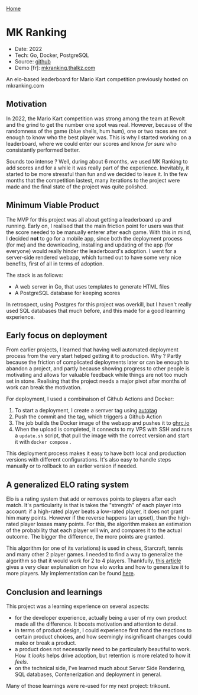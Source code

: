 [Home](/)

# MK Ranking
* Date: 2022
* Tech: Go, Docker, PostgreSQL
* Source: [github](https://github.com/thalkz/mkranking)
* Demo [fr]: [mkranking.thalkz.com](https://mkranking.thalkz.com)

An elo-based leaderboard for Mario Kart competition previously hosted on mkranking.com

## Motivation

In 2022, the Mario Kart competition was strong among the team at Revolt and the grind to get the number one spot was real. However, because of the randomness of the game (blue shells, hum hum), one or two races are not enough to know who the best player was. This is why I started working on a leaderboard, where we could enter our scores and know *for sure* who consistantly performed better.

Sounds too intense ? Well, during about 6 months, we used MK Ranking to add scores and for a while it was really part of the experience. Inevitably, it started to be more stressful than fun and we decided to leave it. In the few months that the competition lastest, many iterations to the project were made and the final state of the project was quite polished.

## Minimum Viable Product

The MVP for this project was all about getting a leaderboard up and running. Early on, I realised that the main friction point for users was that the score needed to be manually enterer after each game. With this in mind, I decided **not** to go for a mobile app, since both the deployment process (for me) and the downloading, installing and updating of the app (for everyone) would really hinder the leaderboard's adoption. I went for a server-side rendered webapp, which turned out to have some very nice benefits, first of all in terms of adoption.

The stack is as follows:

* A web server in Go, that uses templates to generate HTML files
* A PostgreSQL database for keeping scores

In retrospect, using Postgres for this project was overkill, but I haven't really used SQL databases that much before, and this made for a good learning experience.

## Early focus on deployment

From earlier projects, I learned that having well automated deployment process from the very start helped getting it to production. Why ? Partly because the friction of complicated deployments later or can be enough to abandon a project, and partly because showing progress to other people is motivating and allows for valuable feedback while things are not too much set in stone. Realising that the project needs a major pivot after months of work can break the motivation.

For deployment, I used a combinaison of Github Actions and Docker:

1) To start a deployment, I create a semver tag using [autotag](https://michaelcurrin.github.io/auto-tag/)
2) Push the commit and the tag, which triggers a Github Action
3) The job builds the Docker image of the webapp and pushes it to [ghrc.io](ghcr.io)
4) When the upload is completed, it connects to my VPS with SSH and runs a `update.sh` script, that pull the image with the correct version and start it with `docker compose` .

This deployment process makes it easy to have both local and production versions with different configurations. It's also easy to handle steps manually or to rollback to an earlier version if needed.

## A generalized ELO rating system

Elo is a rating system that add or removes points to players after each match. It's particularity is that is takes the "strength" of each player into account: if a high-rated player beats a low-rated player, it does not grant him many points. However if the reverse happens (an upset), than the high-rated player losses many points. For this, the algorithm makes an estimation of the probability that each player will win, and compares it to the actual outcome. The bigger the difference, the more points are granted.

This algorithm (or one of its variations) is used in chess, Starcraft, tennis and many other 2 player games. I needed to find a way to generalize the algorithm so that it would work for 2 to 4 players. Thankfully, [this article](https://towardsdatascience.com/developing-a-generalized-elo-rating-system-for-multiplayer-games-b9b495e87802) gives a very clear explanation on how elo works and how to generalize it to more players. My implementation can be found [here](https://github.com/thalkz/mkranking/blob/main/server/elo/elo.go). 

## Conclusion and learnings

This project was a learning experience on several aspects:

* for the developer experience, actually being a user of my own product made all the difference. It boosts motivation and attention to detail.
* in terms of product design, I could experience first hand the reactions to certain product choices, and how seemingly insignificant changes could make or break a product.
* a product does not necessarily need to be particularly beautiful to work. How it *looks* helps drive adoption, but retention is more related to how it *feels*.
* on the technical side, I've learned much about Server Side Rendering, SQL databases, Contenerization and deployment in general.

Many of those learnings were re-used for my next project: trikount.
